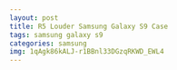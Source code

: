 ```yaml
---
layout: post
title: R5 Louder Samsung Galaxy S9 Case
tags: samsung galaxy s9
categories: samsung
img: 1qAgk86kALJ-r1BBnl33DGzqRKWD_EWL4
---
```

